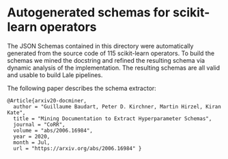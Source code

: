 # Autogenerated schemas for scikit-learn operators

The JSON Schemas contained in this directory were automatically generated from the source code of 115 scikit-learn operators.
To build the schemas we mined the docstring and refined the resulting schema via dynamic analysis of the implementation.
The resulting schemas are all valid and usable to build Lale pipelines.

The following paper describes the schema extractor:
```
@Article{arxiv20-docminer,
  author = "Guillaume Baudart, Peter D. Kirchner, Martin Hirzel, Kiran Kate",
  title = "Mining Documentation to Extract Hyperparameter Schemas",
  journal = "CoRR",
  volume = "abs/2006.16984",
  year = 2020,
  month = Jul,
  url = "https://arxiv.org/abs/2006.16984" }
```
